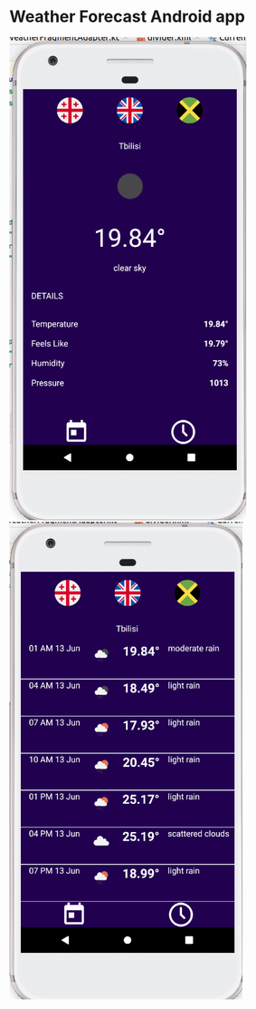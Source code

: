 # Weather Forecast Android app
![image1](statics/Screenshot%20from%202021-06-13%2000-21-28.png)
![image1](statics/Screenshot%20from%202021-06-13%2000-21-51.png)
